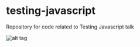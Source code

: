 testing-javascript
==================

Repository for code related to Testing Javascript talk 

![alt tag](https://www.codeship.io/projects/dd5bbc10-e721-0130-e056-36b325841aa1/status)
